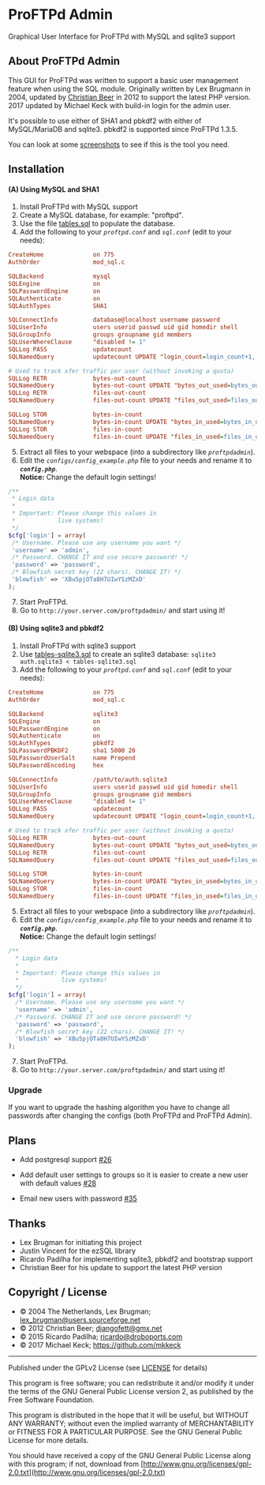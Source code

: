 # ProFTPd Admin

Graphical User Interface for ProFTPd with MySQL and sqlite3 support



## About ProFTPd Admin


This GUI for ProFTPd was written to support a basic user management feature
when using the SQL module. Originally written by Lex Brugmann in 2004, 
updated by [Christian Beer](https://github.com/ChristianBeer/ProFTPd-Admin)
in 2012 to support the latest PHP version.
2017 updated by Michael Keck with build-in login for the admin user.

It's possible to use either of SHA1 and pbkdf2 with either of MySQL/MariaDB 
and sqlite3. pbkdf2 is supported since ProFTPd 1.3.5.

You can look at some [screenshots](screenshots/README.md) to see if this is 
the tool you need.



## Installation


#### (A) Using MySQL and SHA1

1. Install ProFTPd with MySQL support
2. Create a MySQL database, for example: "proftpd".
3. Use the file [tables.sql](tables.sql) to populate the database.
4. Add the following to your _`proftpd.conf`_ and _`sql.conf`_ (edit to your needs):

```ini
CreateHome              on 775
AuthOrder               mod_sql.c

SQLBackend              mysql
SQLEngine               on
SQLPasswordEngine       on
SQLAuthenticate         on
SQLAuthTypes            SHA1

SQLConnectInfo          database@localhost username password
SQLUserInfo             users userid passwd uid gid homedir shell
SQLGroupInfo            groups groupname gid members
SQLUserWhereClause      "disabled != 1"
SQLLog PASS             updatecount
SQLNamedQuery           updatecount UPDATE "login_count=login_count+1, last_login=now() WHERE userid='%u'" users

# Used to track xfer traffic per user (without invoking a quota)
SQLLog RETR             bytes-out-count
SQLNamedQuery           bytes-out-count UPDATE "bytes_out_used=bytes_out_used+%b WHERE userid='%u'" users
SQLLog RETR             files-out-count
SQLNamedQuery           files-out-count UPDATE "files_out_used=files_out_used+1 WHERE userid='%u'" users

SQLLog STOR             bytes-in-count
SQLNamedQuery           bytes-in-count UPDATE "bytes_in_used=bytes_in_used+%b WHERE userid='%u'" users
SQLLog STOR             files-in-count
SQLNamedQuery           files-in-count UPDATE "files_in_used=files_in_used+1 WHERE userid='%u'" users
```

5. Extract all files to your webspace (into a subdirectory like _`proftpdadmin`_).
6. Edit the _`configs/config_example.php`_ file to your needs and rename it to _**`config.php`**_.  
**Notice:** Change the default login settings!
 ```php
/**
  * Login data
  *
  * Important: Please change this values in
  *            live systems!
  */
$cfg['login'] = array(
  /* Username. Please use any username you want */
  'username' => 'admin',
  /* Password. CHANGE IT and use secure password! */
  'password' => 'password',
  /* Blowfish secret key (22 chars). CHANGE IT! */
  'blowfish' => 'XBu5pjOTa8H7UIwYSzMZxD'
);
```
7. Start ProFTPd.
8. Go to `http://your.server.com/proftpdadmin/` and start using it!


#### (B) Using sqlite3 and pbkdf2

1. Install ProFTPd with sqlite3 support
2. Use [tables-sqlite3.sql](tables-sqlite3.sql) to create an sqlite3 database:
   `sqlite3 auth.sqlite3 < tables-sqlite3.sql`
3. Add the following to your _`proftpd.conf`_ and _`sql.conf`_ (edit to your needs):

```ini
CreateHome              on 775
AuthOrder               mod_sql.c

SQLBackend              sqlite3
SQLEngine               on
SQLPasswordEngine       on
SQLAuthenticate         on
SQLAuthTypes            pbkdf2
SQLPasswordPBKDF2       sha1 5000 20
SQLPasswordUserSalt     name Prepend
SQLPasswordEncoding     hex

SQLConnectInfo          /path/to/auth.sqlite3
SQLUserInfo             users userid passwd uid gid homedir shell
SQLGroupInfo            groups groupname gid members
SQLUserWhereClause      "disabled != 1"
SQLLog PASS             updatecount
SQLNamedQuery           updatecount UPDATE "login_count=login_count+1, last_login=now() WHERE userid='%u'" users

# Used to track xfer traffic per user (without invoking a quota)
SQLLog RETR             bytes-out-count
SQLNamedQuery           bytes-out-count UPDATE "bytes_out_used=bytes_out_used+%b WHERE userid='%u'" users
SQLLog RETR             files-out-count
SQLNamedQuery           files-out-count UPDATE "files_out_used=files_out_used+1 WHERE userid='%u'" users

SQLLog STOR             bytes-in-count
SQLNamedQuery           bytes-in-count UPDATE "bytes_in_used=bytes_in_used+%b WHERE userid='%u'" users
SQLLog STOR             files-in-count
SQLNamedQuery           files-in-count UPDATE "files_in_used=files_in_used+1 WHERE userid='%u'" users
```

5. Extract all files to your webspace (into a subdirectory like _`proftpdadmin`_).
6. Edit the _`configs/config_example.php`_ file to your needs and rename it to _**`config.php`**_.  
  **Notice:** Change the default login settings!
```php
/**
  * Login data
  *
  * Important: Please change this values in
  *            live systems!
  */
$cfg['login'] = array(
  /* Username. Please use any username you want */
  'username' => 'admin',
  /* Password. CHANGE IT and use secure password! */
  'password' => 'password',
  /* Blowfish secret key (22 chars). CHANGE IT! */
  'blowfish' => 'XBu5pjOTa8H7UIwYSzMZxD'
);
```
7. Start ProFTPd.
8. Go to `http://your.server.com/proftpdadmin/` and start using it!


### Upgrade

If you want to upgrade the hashing algorithm you have to change all passwords after
changing the configs (both ProFTPd and ProFTPd Admin).



## Plans

* Add postgresql support [#26](https://github.com/ChristianBeer/ProFTPd-Admin/issues/26)

* Add default user settings to groups so it is easier to create a new user
  with default values [#28](https://github.com/ChristianBeer/ProFTPd-Admin/issues/28)

* Email new users with password [#35](https://github.com/ChristianBeer/ProFTPd-Admin/issues/35)



## Thanks

- Lex Brugman for initiating this project 
- Justin Vincent for the ezSQL library 
- Ricardo Padilha for implementing sqlite3, pbkdf2 and bootstrap support
- Christian Beer for his update to support the latest PHP version



## Copyright / License

- © 2004 The Netherlands, Lex Brugman; lex_brugman@users.sourceforge.net
- © 2012 Christian Beer; djangofett@gmx.net
- © 2015 Ricardo Padilha; ricardo@droboports.com
- © 2017 Michael Keck; https://github.com/mkkeck

---------------------------------------------------------------------------

Published under the GPLv2 License (see [LICENSE](LICENSE) for details)

This program is free software; you can redistribute it and/or
modify it under the terms of the GNU General Public License
version 2, as published by the Free Software Foundation.

This program is distributed in the hope that it will be useful,
but WITHOUT ANY WARRANTY; without even the implied warranty of
MERCHANTABILITY or FITNESS FOR A PARTICULAR PURPOSE. See the 
GNU General Public License for more details.

You should have received a copy of the GNU General Public License along with
this program; if not, download from 
[http://www.gnu.org/licenses/gpl-2.0.txt](http://www.gnu.org/licenses/gpl-2.0.txt)
